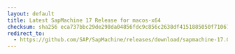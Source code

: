 ```yaml
---
layout: default
title: Latest SapMachine 17 Release for macos-x64
checksum: sha256 eca737bbc29de298da04856fdc9c856c2638df4151885050f710675a989cd31f
redirect_to:
  - https://github.com/SAP/SapMachine/releases/download/sapmachine-17.0.14/sapmachine-jdk-17.0.14_macos-x64_bin.tar.gz
---
```

